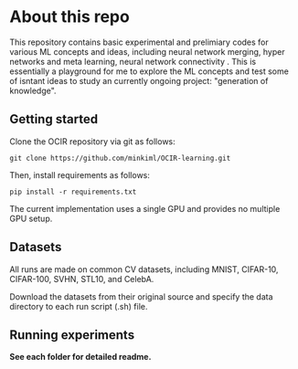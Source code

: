 # About this repo
This repository contains basic experimental and prelimiary codes for various ML concepts and ideas, including neural network merging, hyper networks and meta learning, neural network connectivity . This is essentially a playground for me to explore the ML concepts and test some of isntant ideas to study an currently ongoing project: "generation of knowledge".    




## Getting started
Clone the OCIR repository via git as follows:

```clone
git clone https://github.com/minkiml/OCIR-learning.git
```

Then, install requirements as follows:

```setup
pip install -r requirements.txt
```

The current implementation uses a single GPU and provides no multiple GPU setup. 

## Datasets
All runs are made on common CV datasets, including MNIST, CIFAR-10, CIFAR-100, SVHN, STL10, and CelebA.

Download the datasets from their original source and specify the data directory to each run script (.sh) file. 

## Running experiments
**See each folder for detailed readme.** 